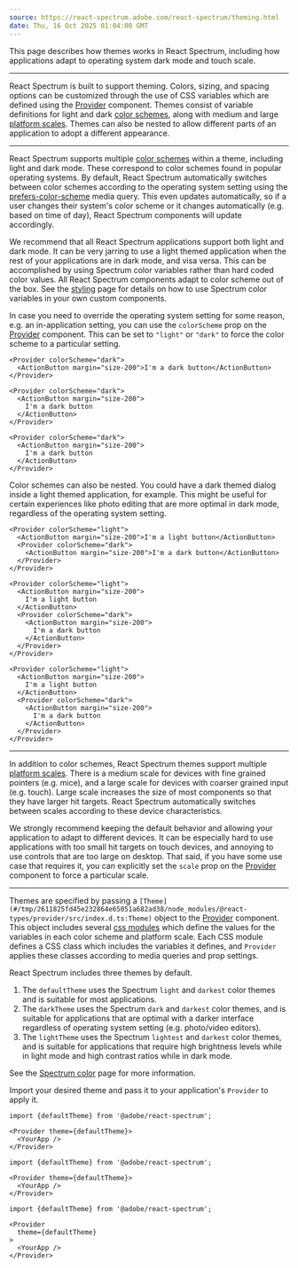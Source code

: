 ```yaml
---
source: https://react-spectrum.adobe.com/react-spectrum/theming.html
date: Thu, 16 Oct 2025 01:04:00 GMT
---
```


This page describes how themes works in React Spectrum, including how applications adapt to operating system dark mode and touch scale.

* * *

React Spectrum is built to support theming. Colors, sizing, and spacing options can be customized through the use of CSS variables which are defined using the [Provider](https://react-spectrum.adobe.com/react-spectrum/Provider.html) component. Themes consist of variable definitions for light and dark [color schemes](https://spectrum.adobe.com/page/color-fundamentals/#Color-themes-and-modes), along with medium and large [platform scales](https://spectrum.adobe.com/page/platform-scale/). Themes can also be nested to allow different parts of an application to adopt a different appearance.

* * *

React Spectrum supports multiple [color schemes](https://spectrum.adobe.com/page/color-fundamentals/#Color-themes-and-modes) within a theme, including light and dark mode. These correspond to color schemes found in popular operating systems. By default, React Spectrum automatically switches between color schemes according to the operating system setting using the [prefers-color-scheme](https://developer.mozilla.org/en-US/docs/Web/CSS/@media/prefers-color-scheme) media query. This even updates automatically, so if a user changes their system's color scheme or it changes automatically (e.g. based on time of day), React Spectrum components will update accordingly.

We recommend that all React Spectrum applications support both light and dark mode. It can be very jarring to use a light themed application when the rest of your applications are in dark mode, and visa versa. This can be accomplished by using Spectrum color variables rather than hard coded color values. All React Spectrum components adapt to color scheme out of the box. See the [styling](https://react-spectrum.adobe.com/react-spectrum/styling.html) page for details on how to use Spectrum color variables in your own custom components.

In case you need to override the operating system setting for some reason, e.g. an in-application setting, you can use the `colorScheme` prop on the [Provider](https://react-spectrum.adobe.com/react-spectrum/Provider.html) component. This can be set to `"light"` or `"dark"` to force the color scheme to a particular setting.

```
<Provider colorScheme="dark">
  <ActionButton margin="size-200">I'm a dark button</ActionButton>
</Provider>
```

```
<Provider colorScheme="dark">
  <ActionButton margin="size-200">
    I'm a dark button
  </ActionButton>
</Provider>
```

```
<Provider colorScheme="dark">
  <ActionButton margin="size-200">
    I'm a dark button
  </ActionButton>
</Provider>
```

Color schemes can also be nested. You could have a dark themed dialog inside a light themed application, for example. This might be useful for certain experiences like photo editing that are more optimal in dark mode, regardless of the operating system setting.

```
<Provider colorScheme="light">
  <ActionButton margin="size-200">I'm a light button</ActionButton>
  <Provider colorScheme="dark">
    <ActionButton margin="size-200">I'm a dark button</ActionButton>
  </Provider>
</Provider>
```

```
<Provider colorScheme="light">
  <ActionButton margin="size-200">
    I'm a light button
  </ActionButton>
  <Provider colorScheme="dark">
    <ActionButton margin="size-200">
      I'm a dark button
    </ActionButton>
  </Provider>
</Provider>
```

```
<Provider colorScheme="light">
  <ActionButton margin="size-200">
    I'm a light button
  </ActionButton>
  <Provider colorScheme="dark">
    <ActionButton margin="size-200">
      I'm a dark button
    </ActionButton>
  </Provider>
</Provider>
```

* * *

In addition to color schemes, React Spectrum themes support multiple [platform scales](https://spectrum.adobe.com/page/platform-scale/). There is a medium scale for devices with fine grained pointers (e.g. mice), and a large scale for devices with coarser grained input (e.g. touch). Large scale increases the size of most components so that they have larger hit targets. React Spectrum automatically switches between scales according to these device characteristics.

We strongly recommend keeping the default behavior and allowing your application to adapt to different devices. It can be especially hard to use applications with too small hit targets on touch devices, and annoying to use controls that are too large on desktop. That said, if you have some use case that requires it, you can explicitly set the `scale` prop on the [Provider](https://react-spectrum.adobe.com/react-spectrum/Provider.html) component to force a particular scale.

* * *

Themes are specified by passing a `[Theme](#/tmp/2611825fd45e232864e65051a682ad38/node_modules/@react-types/provider/src/index.d.ts:Theme)` object to the [Provider](https://react-spectrum.adobe.com/react-spectrum/Provider.html) component. This object includes several [css modules](https://github.com/css-modules/css-modules) which define the values for the variables in each color scheme and platform scale. Each CSS module defines a CSS class which includes the variables it defines, and `Provider` applies these classes according to media queries and prop settings.

React Spectrum includes three themes by default.

1.  The `defaultTheme` uses the Spectrum `light` and `darkest` color themes and is suitable for most applications.
2.  The `darkTheme` uses the Spectrum `dark` and `darkest` color themes, and is suitable for applications that are optimal with a darker interface regardless of operating system setting (e.g. photo/video editors).
3.  The `lightTheme` uses the Spectrum `lightest` and `darkest` color themes, and is suitable for applications that require high brightness levels while in light mode and high contrast ratios while in dark mode.

See the [Spectrum color](https://spectrum.adobe.com/page/color-fundamentals/#Color-themes-and-modes) page for more information.

Import your desired theme and pass it to your application's `Provider` to apply it.

```
import {defaultTheme} from '@adobe/react-spectrum';

<Provider theme={defaultTheme}>
  <YourApp />
</Provider>
```

```
import {defaultTheme} from '@adobe/react-spectrum';

<Provider theme={defaultTheme}>
  <YourApp />
</Provider>
```

```
import {defaultTheme} from '@adobe/react-spectrum';

<Provider
  theme={defaultTheme}
>
  <YourApp />
</Provider>
```
